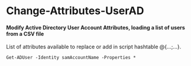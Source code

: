 # Change-Attributes-UserAD
#### Modify Active Directory User Account Attributes, loading a list of users from a CSV file

List of attributes available to replace or add in script hashtable @{...;...}.

```
Get-ADUser -Identity samAccountName -Properties *
```
